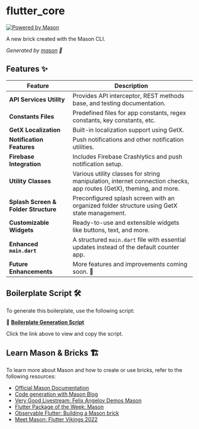 # flutter_core

[![Powered by Mason](https://img.shields.io/endpoint?url=https%3A%2F%2Ftinyurl.com%2Fmason-badge)](https://github.com/felangel/mason)

A new brick created with the Mason CLI.

_Generated by [mason][1] 🧱_

## Features ✨

| Feature                           | Description |
|------------------------------------|-------------|
| **API Services Utility**          | Provides API interceptor, REST methods base, and testing documentation. |
| **Constants Files**               | Predefined files for app constants, regex constants, key constants, etc. |
| **GetX Localization**             | Built-in localization support using GetX. |
| **Notification Features**         | Push notifications and other notification utilities. |
| **Firebase Integration**          | Includes Firebase Crashlytics and push notification setup. |
| **Utility Classes**               | Various utility classes for string manipulation, internet connection checks, app routes (GetX), theming, and more. |
| **Splash Screen & Folder Structure** | Preconfigured splash screen with an organized folder structure using GetX state management. |
| **Customizable Widgets**          | Ready-to-use and extensible widgets like buttons, text, and more. |
| **Enhanced `main.dart`**          | A structured `main.dart` file with essential updates instead of the default counter app. |
| **Future Enhancements**           | More features and improvements coming soon. 🚀 |

## Boilerplate Script 🛠️

To generate this boilerplate, use the following script:

📜 **[Boilerplate Generation Script](https://gist.github.com/dethariyanikunj/1bd2b71eb60a0b1f94ffd2416e78fb61)**  

Click the link above to view and copy the script.

## Learn Mason & Bricks 🏗️

To learn more about Mason and how to create or use bricks, refer to the following resources:

- [Official Mason Documentation][2]
- [Code generation with Mason Blog][3]
- [Very Good Livestream: Felix Angelov Demos Mason][4]
- [Flutter Package of the Week: Mason][5]
- [Observable Flutter: Building a Mason brick][6]
- [Meet Mason: Flutter Vikings 2022][7]

[1]: https://github.com/felangel/mason
[2]: https://docs.brickhub.dev
[3]: https://verygood.ventures/blog/code-generation-with-mason
[4]: https://youtu.be/G4PTjA6tpTU
[5]: https://youtu.be/qjA0JFiPMnQ
[6]: https://youtu.be/o8B1EfcUisw
[7]: https://youtu.be/LXhgiF5HiQg
[8]: https://pub.dev/packages/mason_cli
[9]: https://medium.com/@hadiyaaamir222/mason-a-complete-and-comprehensive-guide-caadee474d18
